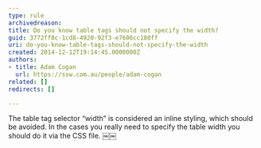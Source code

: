 ```yaml
---
type: rule
archivedreason: 
title: Do you know table tags should not specify the width?
guid: 3772ff8c-1cd8-4920-92f3-e7606cc180ff
uri: do-you-know-table-tags-should-not-specify-the-width
created: 2014-12-12T19:14:45.0000000Z
authors:
- title: Adam Cogan
  url: https://ssw.com.au/people/adam-cogan
related: []
redirects: []

---
```


The table tag selector “width” is considered an inline styling, which should be avoided. In the cases you really need to specify the table width you should do it via the CSS file. ￼￼

<!--endintro-->
